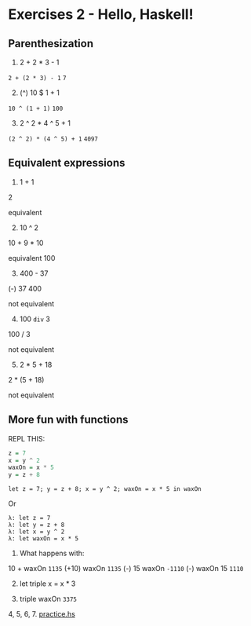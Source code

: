 # Exercises 2 - Hello, Haskell!

## Parenthesization

1. 2 + 2 * 3 - 1

  `2 + (2 * 3) - 1`
  `7`

2. (^) 10 $ 1 + 1

  `10 ^ (1 + 1)`
  `100`

3. 2 ^ 2 * 4 ^ 5 + 1

  `(2 ^ 2) * (4 ^ 5) + 1`
  `4097`

## Equivalent expressions

1. 1 + 1

  2

  equivalent

2. 10 ^ 2

  10 + 9 * 10

  equivalent 100

3. 400 - 37

  (-) 37 400

  not equivalent

4. 100 `div` 3

  100 / 3

  not equivalent

5. 2 * 5 + 18

  2 * (5 + 18)

  not equivalent

## More fun with functions

REPL THIS:

``` haskell
z = 7
x = y ^ 2
waxOn = x * 5
y = z + 8
```

`let z = 7; y = z + 8; x = y ^ 2; waxOn = x * 5 in waxOn`

Or

```
λ: let z = 7
λ: let y = z + 8
λ: let x = y ^ 2
λ: let waxOn = x * 5
```

1. What happens with:

  10 + waxOn `1135`
  (+10) waxOn `1135`
  (-) 15 waxOn `-1110`
  (-) waxOn 15 `1110`

2. let triple x = x * 3

3. triple waxOn `3375`

4, 5, 6, 7. [practice.hs](./practice.hs)
